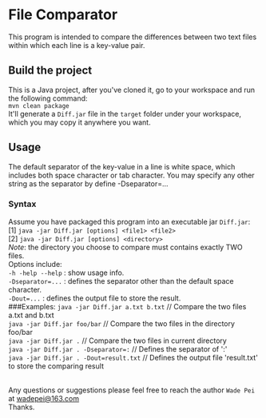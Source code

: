 # File Comparator
This program is intended to compare the differences between two text files within which each line is a key-value pair.
## Build the project
This is a Java project, after you've cloned it, go to your workspace and run the following command: <br/>
`mvn clean package` <br/>
It'll generate a `Diff.jar` file in the `target` folder under your workspace, which you may copy it anywhere you want.
## Usage
The default separator of the key-value in a line is white space, which includes both space character or tab character. You may specify any other string as the separator by define -Dseparator=...
### Syntax
Assume you have packaged this program into an executable jar `Diff.jar`: <br/>
[1] `java -jar Diff.jar [options] <file1> <file2>` <br/>
[2] `java -jar Diff.jar [options] <directory>` <br/>
*Note*: the directory you choose to compare must contains exactly TWO files. <br/>
Options include: <br/>
`-h -help --help`	: show usage info. <br/>
`-Dseparator=...`	: defines the separator other than the default space character. <br/>
`-Dout=...`	: defines the output file to store the result. <br/>
###Examples:
`java -jar Diff.jar a.txt b.txt` 	// Compare the two files a.txt and b.txt <br/>
`java -jar Diff.jar foo/bar` 	    // Compare the two files in the directory foo/bar <br/>
`java -jar Diff.jar .` 		        // Compare the two files in current directory <br/>
`java -jar Diff.jar . -Dseparator=:` 	    // Defines the separator of ':' <br/>
`java -jar Diff.jar . -Dout=result.txt` 	// Defines the output file 'result.txt' to store the comparing result <br/>
<br/>

Any questions or suggestions please feel free to reach the author `Wade Pei` at wadepei@163.com <br/>
Thanks. <br/>
